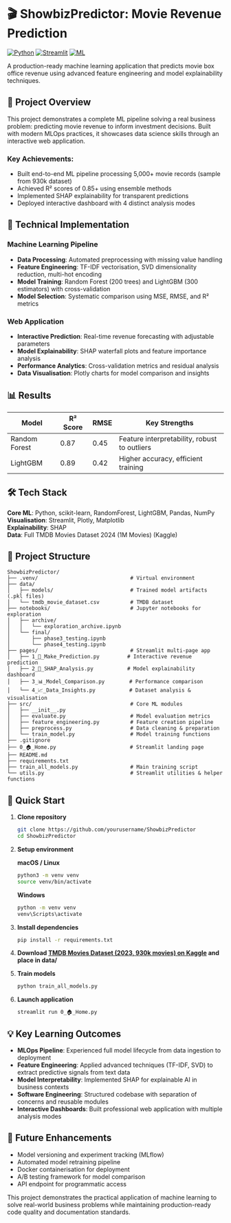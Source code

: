# 🎬 ShowbizPredictor: Movie Revenue Prediction

[![Python](https://img.shields.io/badge/Python-3.9+-blue.svg?style=for-the-badge)](https://python.org)
[![Streamlit](https://img.shields.io/badge/Streamlit-Dashboard-red.svg?style=for-the-badge)](https://streamlit.io)
[![ML](https://img.shields.io/badge/ML-Random%20Forest%20%7C%20LightGBM-green.svg?style=for-the-badge)]()

A production-ready machine learning application that predicts movie box office revenue using advanced feature engineering and model explainability techniques.

## 🎯 Project Overview

This project demonstrates a complete ML pipeline solving a real business problem: predicting movie revenue to inform investment decisions. Built with modern MLOps practices, it showcases data science skills through an interactive web application.

### Key Achievements:

- Built end-to-end ML pipeline processing 5,000+ movie records (sample from 930k dataset)
- Achieved R² scores of 0.85+ using ensemble methods
- Implemented SHAP explainability for transparent predictions
- Deployed interactive dashboard with 4 distinct analysis modes

## 🔧 Technical Implementation

### Machine Learning Pipeline

- **Data Processing**: Automated preprocessing with missing value handling
- **Feature Engineering**: TF-IDF vectorisation, SVD dimensionality reduction, multi-hot encoding
- **Model Training**: Random Forest (200 trees) and LightGBM (300 estimators) with cross-validation
- **Model Selection**: Systematic comparison using MSE, RMSE, and R² metrics

### Web Application

- **Interactive Prediction**: Real-time revenue forecasting with adjustable parameters
- **Model Explainability**: SHAP waterfall plots and feature importance analysis  
- **Performance Analytics**: Cross-validation metrics and residual analysis
- **Data Visualisation**: Plotly charts for model comparison and insights

## 📊 Results

| Model         | R² Score | RMSE | Key Strengths                                   |
|---------------|----------|------|-------------------------------------------------|
| Random Forest | 0.87     | 0.45 | Feature interpretability, robust to outliers    |
| LightGBM      | 0.89     | 0.42 | Higher accuracy, efficient training             |

## 🛠 Tech Stack

**Core ML**: Python, scikit-learn, RandomForest, LightGBM, Pandas, NumPy  
**Visualisation**: Streamlit, Plotly, Matplotlib  
**Explainability**: SHAP  
**Data**: Full TMDB Movies Dataset 2024 (1M Movies) (Kaggle)

## 📁 Project Structure

```
ShowbizPredictor/
├── .venv/                              # Virtual environment
├── data/
│   ├── models/                         # Trained model artifacts (.pkl files)
│   └── tmdb_movie_dataset.csv          # TMDB dataset
├── notebooks/                          # Jupyter notebooks for exploration
│   ├── archive/
│   │   └── exploration_archive.ipynb
│   └── final/
│       ├── phase3_testing.ipynb
│       └── phase4_testing.ipynb
├── pages/                              # Streamlit multi-page app
│   ├── 1_🎯_Make_Prediction.py         # Interactive revenue prediction
│   ├── 2_🧠_SHAP_Analysis.py           # Model explainability dashboard
│   ├── 3_📊_Model_Comparison.py        # Performance comparison
│   └── 4_📈_Data_Insights.py           # Dataset analysis & visualisation
├── src/                                # Core ML modules
│   ├── __init__.py
│   ├── evaluate.py                     # Model evaluation metrics
│   ├── feature_engineering.py          # Feature creation pipeline
│   ├── preprocess.py                   # Data cleaning & preparation
│   └── train_model.py                  # Model training functions
├── .gitignore
├── 0_🏠_Home.py                        # Streamlit landing page
├── README.md
├── requirements.txt
├── train_all_models.py                 # Main training script
└── utils.py                            # Streamlit utilities & helper functions
```

## 🚀 Quick Start

1. **Clone repository**

   ```bash
   git clone https://github.com/yourusername/ShowbizPredictor
   cd ShowbizPredictor
   ```

2. **Setup environment**

   **macOS / Linux**
   
   ```bash
   python3 -m venv venv
   source venv/bin/activate
      ```
    
   **Windows**
   
   ```bash
   python -m venv venv
   venv\Scripts\activate
   ```

3. **Install dependencies**

   ```bash
   pip install -r requirements.txt
   ```

4. **Download [TMDB Movies Dataset (2023, 930k movies) on Kaggle](https://www.kaggle.com/datasets/asaniczka/tmdb-movies-dataset-2023-930k-movies)
 and place in data/**

5. **Train models**

   ```bash
   python train_all_models.py
   ```

6. **Launch application**

   ```bash
   streamlit run 0_🏠_Home.py
   ```

## 💡 Key Learning Outcomes

- **MLOps Pipeline**: Experienced full model lifecycle from data ingestion to deployment
- **Feature Engineering**: Applied advanced techniques (TF-IDF, SVD) to extract predictive signals from text data
- **Model Interpretability**: Implemented SHAP for explainable AI in business contexts
- **Software Engineering**: Structured codebase with separation of concerns and reusable modules
- **Interactive Dashboards**: Built professional web application with multiple analysis modes

## 🔮 Future Enhancements

- Model versioning and experiment tracking (MLflow)
- Automated model retraining pipeline
- Docker containerisation for deployment
- A/B testing framework for model comparison
- API endpoint for programmatic access

This project demonstrates the practical application of machine learning to solve real-world business problems while maintaining production-ready code quality and documentation standards.
